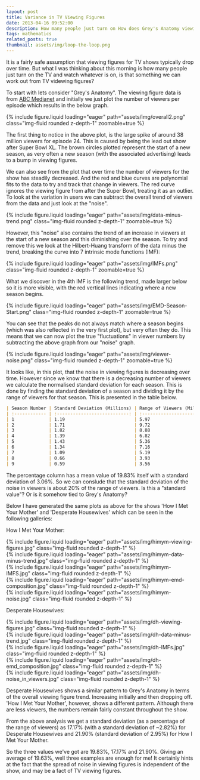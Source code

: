 ```yaml
---
layout: post
title: Variance in TV Viewing Figures
date: 2013-04-16 09:52:00
description: How many people just turn on How does Grey's Anatomy viewing figures vary over time?
tags: mathematics
related_posts: true
thumbnail: assets/img/loop-the-loop.png
---
```


It is a fairly safe assumption that viewing figures for TV shows typically drop over time. But what I was thinking about this morning is how many people just turn on the TV and watch whatever is on, is that something we can work out from TV videwing figures?

To start with lets consider "Grey's Anatomy". The viewing figure data is from <a href="http://abcmedianet.com/web/homepage/default.aspx" target="_blank">ABC Medianet</a> and initially we just plot the number of viewers per episode which results in the below graph.

<div class="row mt-3">
    <div class="col-sm mt-3 mt-md-0">
        {% include figure.liquid loading="eager" path="assets/img/overall2.png" class="img-fluid rounded z-depth-1" zoomable=true %}
    </div>
</div>

The first thing to notice in the above plot, is the large spike of around 38 million viewers for episode 24. This is caused by being the lead out show after Super Bowl XL. The brown circles plotted represent the start of a new season, as very often a new season (with the associated advertising) leads to a bump in viewing figures.

We can also see from the plot that over time the number of viewers for the show has steadily decreased. And the red and blue curves are polynomial fits to the data to try and track that change in viewers. The red curve ignores the viewing figure from after the Super Bowl, treating it as an outlier. To look at the variation in users we can subtract the overall trend of viewers from the data and just look at the "noise".

<div class="row mt-3">
    <div class="col-sm mt-3 mt-md-0">
        {% include figure.liquid loading="eager" path="assets/img/data-minus-trend.png" class="img-fluid rounded z-depth-1" zoomable=true %}
    </div>
</div>

However, this "noise" also contains the trend of an increase in viewers at the start of a new season and this diminishing over the season. To try and remove this we look at the Hilbert-Huang transform of the data minus the trend, breaking the curve into 7 intrinsic mode functions (IMF):

<div class="row mt-3">
    <div class="col-sm mt-3 mt-md-0">
        {% include figure.liquid loading="eager" path="assets/img/IMFs.png" class="img-fluid rounded z-depth-1" zoomable=true %}
    </div>
</div>

What we discover in the 4th IMF is the following trend, made larger below so it is more visible, with the red vertical lines indicating where a new season begins.

<div class="row mt-3">
    <div class="col-sm mt-3 mt-md-0">
        {% include figure.liquid loading="eager" path="assets/img/EMD-Season-Start.png" class="img-fluid rounded z-depth-1" zoomable=true %}
    </div>
</div>

You can see that the peaks do not always match where a season begins (which was also reflected in the very first plot), but very often they do. This means that we can now plot the true "fluctuations" in viewer numbers by subtracting the above graph from our "noise" graph.

<div class="row mt-3">
    <div class="col-sm mt-3 mt-md-0">
        {% include figure.liquid loading="eager" path="assets/img/viewer-noise.png" class="img-fluid rounded z-depth-1" zoomable=true %}
    </div>
</div>

It looks like, in this plot, that the noise in viewing figures is decreasing over time. However since we know that there is a decreasing number of viewers we calculate the normalised standard deviation for each season. This is done by finding the standard deviation of a season and dividing it by the range of viewers for that season. This is presented in the table below.

```markdown
| Season Number | Standard Deviation (Millions) | Range of Viewers (Million) | (Standard Deviation / Range ) * 100 (%) |
| :------------ | :---------------------------: | :------------------------: | --------------------------------------: | 
| 1             | 1.19                          | 5.97                       | 19.99                                   |
| 2             | 1.71                          | 9.72                       | 17.60                                   |
| 3             | 1.82                          | 8.88                       | 20.45                                   |
| 4             | 1.39                          | 6.82                       | 20.31                                   |
| 5             | 1.43                          | 5.36                       | 26.76                                   |
| 6             | 1.34                          | 7.16                       | 18.70                                   |
| 7             | 1.09                          | 5.19                       | 21.10                                   |
| 8             | 0.66                          | 3.93                       | 16.88                                   |
| 9             | 0.59                          | 3.56                       | 16.67                                   |

```

The percentage column has a mean value of 19.83% itself with a standard deviation of 3.06%. So we can conslude that the standard deviation of the noise in viewers is about 20% of the range of viewers. Is this a "standard value"? Or is it somehow tied to Grey's Anatomy?

Below I have generated the same plots as above for the shows 'How I Met Your Mother' and 'Desperate Housewives' which can be seen in the following galleries:

How I Met Your Mother:
<div class="row mt-3">
    <div class="col-sm mt-3 mt-md-0">
        {% include figure.liquid loading="eager" path="assets/img/himym-viewing-figures.jpg" class="img-fluid rounded z-depth-1" %}
    </div>
    <div class="col-sm mt-3 mt-md-0">
        {% include figure.liquid loading="eager" path="assets/img/himym-data-minus-trend.jpg" class="img-fluid rounded z-depth-1" %}
    </div>
	<div class="col-sm mt-3 mt-md-0">
        {% include figure.liquid loading="eager" path="assets/img/himym-IMFS.jpg" class="img-fluid rounded z-depth-1" %}
    </div>
	<div class="col-sm mt-3 mt-md-0">
        {% include figure.liquid loading="eager" path="assets/img/himym-emd-composition.jpg" class="img-fluid rounded z-depth-1" %}
    </div>
	<div class="col-sm mt-3 mt-md-0">
        {% include figure.liquid loading="eager" path="assets/img/himym-noise.jpg" class="img-fluid rounded z-depth-1" %}
    </div>
</div>

Desperate Housewives:
<div class="row mt-3">
    <div class="col-sm mt-3 mt-md-0">
        {% include figure.liquid loading="eager" path="assets/img/dh-viewing-figures.jpg" class="img-fluid rounded z-depth-1" %}
    </div>
    <div class="col-sm mt-3 mt-md-0">
        {% include figure.liquid loading="eager" path="assets/img/dh-data-minus-trend.jpg" class="img-fluid rounded z-depth-1" %}
    </div>
	<div class="col-sm mt-3 mt-md-0">
        {% include figure.liquid loading="eager" path="assets/img/dh-IMFs.jpg" class="img-fluid rounded z-depth-1" %}
    </div>
	<div class="col-sm mt-3 mt-md-0">
        {% include figure.liquid loading="eager" path="assets/img/dh-emd_composition.jpg" class="img-fluid rounded z-depth-1" %}
    </div>
	<div class="col-sm mt-3 mt-md-0">
        {% include figure.liquid loading="eager" path="assets/img/dh-noise_in_viewers.jpg" class="img-fluid rounded z-depth-1" %}
    </div>
</div>

Desperate Housewives shows a similar pattern to Grey's Anatomy in terms of the overall viewing figure trend. Increasing initially and then dropping off. 'How I Met Your Mother', however, shows a different pattern. Although there are less viewers, the numbers remain fairly constant throughout the show.

From the above analysis we get a standard deviation (as a percentage of the range of viewers) as 17.17% (with a standard deviation of ~2.82%) for Desperate Housewives and 21.90% (standard deviation of 2.95%) for How I Met Your Mother.

So the three values we've got are 19.83%, 17.17% and 21.90%. Giving an average of 19.63%, well three examples are enough for me! It certainly hints at the fact that the spread of noise in viewing figures is independent of the show, and may be a fact of TV viewing figures.
		